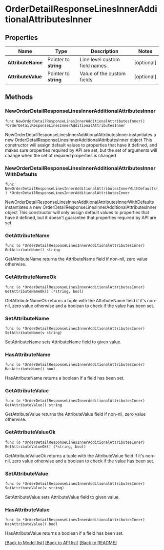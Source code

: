 # OrderDetailResponseLinesInnerAdditionalAttributesInner

## Properties

Name | Type | Description | Notes
------------ | ------------- | ------------- | -------------
**AttributeName** | Pointer to **string** | Line level custom field names. | [optional] 
**AttributeValue** | Pointer to **string** | Value of the custom fields. | [optional] 

## Methods

### NewOrderDetailResponseLinesInnerAdditionalAttributesInner

`func NewOrderDetailResponseLinesInnerAdditionalAttributesInner() *OrderDetailResponseLinesInnerAdditionalAttributesInner`

NewOrderDetailResponseLinesInnerAdditionalAttributesInner instantiates a new OrderDetailResponseLinesInnerAdditionalAttributesInner object
This constructor will assign default values to properties that have it defined,
and makes sure properties required by API are set, but the set of arguments
will change when the set of required properties is changed

### NewOrderDetailResponseLinesInnerAdditionalAttributesInnerWithDefaults

`func NewOrderDetailResponseLinesInnerAdditionalAttributesInnerWithDefaults() *OrderDetailResponseLinesInnerAdditionalAttributesInner`

NewOrderDetailResponseLinesInnerAdditionalAttributesInnerWithDefaults instantiates a new OrderDetailResponseLinesInnerAdditionalAttributesInner object
This constructor will only assign default values to properties that have it defined,
but it doesn't guarantee that properties required by API are set

### GetAttributeName

`func (o *OrderDetailResponseLinesInnerAdditionalAttributesInner) GetAttributeName() string`

GetAttributeName returns the AttributeName field if non-nil, zero value otherwise.

### GetAttributeNameOk

`func (o *OrderDetailResponseLinesInnerAdditionalAttributesInner) GetAttributeNameOk() (*string, bool)`

GetAttributeNameOk returns a tuple with the AttributeName field if it's non-nil, zero value otherwise
and a boolean to check if the value has been set.

### SetAttributeName

`func (o *OrderDetailResponseLinesInnerAdditionalAttributesInner) SetAttributeName(v string)`

SetAttributeName sets AttributeName field to given value.

### HasAttributeName

`func (o *OrderDetailResponseLinesInnerAdditionalAttributesInner) HasAttributeName() bool`

HasAttributeName returns a boolean if a field has been set.

### GetAttributeValue

`func (o *OrderDetailResponseLinesInnerAdditionalAttributesInner) GetAttributeValue() string`

GetAttributeValue returns the AttributeValue field if non-nil, zero value otherwise.

### GetAttributeValueOk

`func (o *OrderDetailResponseLinesInnerAdditionalAttributesInner) GetAttributeValueOk() (*string, bool)`

GetAttributeValueOk returns a tuple with the AttributeValue field if it's non-nil, zero value otherwise
and a boolean to check if the value has been set.

### SetAttributeValue

`func (o *OrderDetailResponseLinesInnerAdditionalAttributesInner) SetAttributeValue(v string)`

SetAttributeValue sets AttributeValue field to given value.

### HasAttributeValue

`func (o *OrderDetailResponseLinesInnerAdditionalAttributesInner) HasAttributeValue() bool`

HasAttributeValue returns a boolean if a field has been set.


[[Back to Model list]](../README.md#documentation-for-models) [[Back to API list]](../README.md#documentation-for-api-endpoints) [[Back to README]](../README.md)


